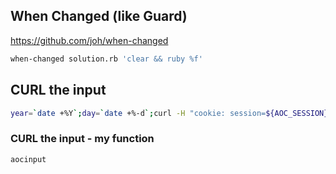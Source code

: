 ## When Changed (like Guard)
https://github.com/joh/when-changed
```bash
when-changed solution.rb 'clear && ruby %f'
```

## CURL the input
```bash
year=`date +%Y`;day=`date +%-d`;curl -H "cookie: session=${AOC_SESSION}" https://adventofcode.com/$year/day/$day/input > input.txt
```

### CURL the input - my function
```bash
aocinput
```
